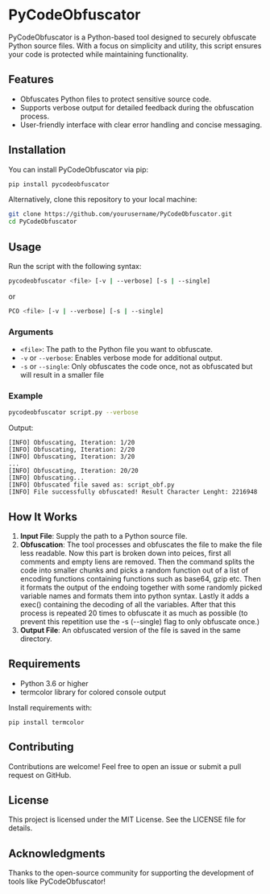 
# PyCodeObfuscator

PyCodeObfuscator is a Python-based tool designed to securely obfuscate Python source files. With a focus on simplicity and utility, this script ensures your code is protected while maintaining functionality.

## Features
- Obfuscates Python files to protect sensitive source code.
- Supports verbose output for detailed feedback during the obfuscation process.
- User-friendly interface with clear error handling and concise messaging.

## Installation
You can install PyCodeObfuscator via pip:
```bash
pip install pycodeobfuscator
```
Alternatively, clone this repository to your local machine:
```bash
git clone https://github.com/yourusername/PyCodeObfuscator.git
cd PyCodeObfuscator
```
## Usage
Run the script with the following syntax:
```bash
pycodeobfuscator <file> [-v | --verbose] [-s | --single]
```
or
```bash
PCO <file> [-v | --verbose] [-s | --single]
```
### Arguments
- `<file>`: The path to the Python file you want to obfuscate.
- `-v` or `--verbose`: Enables verbose mode for additional output.
- `-s` or `--single`: Only obfuscates the code once, not as obfuscated but will result in a smaller file

### Example
```bash
pycodeobfuscator script.py --verbose
```
Output:
```
[INFO] Obfuscating, Iteration: 1/20
[INFO] Obfuscating, Iteration: 2/20
[INFO] Obfuscating, Iteration: 3/20
...
[INFO] Obfuscating, Iteration: 20/20
[INFO] Obfuscating...
[INFO] Obfuscated file saved as: script_obf.py
[INFO] File successfully obfuscated! Result Character Lenght: 2216948
```
## How It Works
1. **Input File**: Supply the path to a Python source file.
2. **Obfuscation**: The tool processes and obfuscates the file to make the file less readable.
    Now this part is broken down into peices, first all comments and empty liens are removed. Then the command splits the code into smaller chunks and picks a random function out of a list of encoding functions containing functions such as base64, gzip etc. Then it formats the output of the endoing together with some randomly picked variable names and formats them into python syntax. Lastly it adds a exec() containing the decoding of all the variables.
     After that this process is repeated 20 times to obfuscate it as much as possible (to prevent this repetition use the -s (--single) flag to only obfuscate once.)
4. **Output File**: An obfuscated version of the file is saved in the same directory.

## Requirements
- Python 3.6 or higher
- termcolor library for colored console output

Install requirements with:
```
pip install termcolor
```
## Contributing
Contributions are welcome! Feel free to open an issue or submit a pull request on GitHub.

## License
This project is licensed under the MIT License. See the LICENSE file for details.

## Acknowledgments
Thanks to the open-source community for supporting the development of tools like PyCodeObfuscator!
